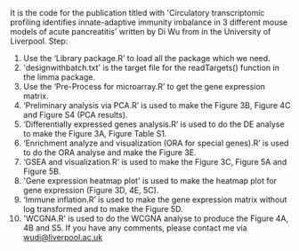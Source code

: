 It is the code for the publication titled with 'Circulatory transcriptomic profiling identifies innate-adaptive immunity imbalance in 3 different mouse models of acute pancreatitis' written by Di Wu from in the University of Liverpool. 
Step:
1.	Use the ‘Library package.R’ to load all the package which we need.
2.	'designwithbatch.txt' is the target file for the readTargets() function in the limma package.
3.	Use the ‘Pre-Process for microarray.R’ to get the gene expression matrix.
4.	‘Preliminary analysis via PCA.R’ is used to make the Figure 3B, Figure 4C and Figure S4 (PCA results).
5.	‘Differentially expressed genes analysis.R’ is used to do the DE analyse to make the Figure 3A, Figure Table S1.
6.	‘Enrichment analyze and visualization (ORA for special genes).R’ is used to do the ORA analyse and make the Figure 3E.
7.	‘GSEA and visualization.R’ is used to make the Figure 3C, Figure 5A and Figure 5B.
8.	'Gene expression heatmap plot' is used to make the heatmap plot for gene expression (Figure 3D, 4E, 5C).
9.	‘Immune inflation.R’ is used to make the gene expression matrix without log transformed and to make the Figure 5D.
10.	'WCGNA.R' is used to do the WCGNA analyse to produce the Figure 4A, 4B and S5.
If you have any comments, please contact me via wudi@liverpool.ac.uk

<!---
Pancreatologist/Pancreatologist is a ✨ special ✨ repository because its `README.md` (this file) appears on your GitHub profile.
You can click the Preview link to take a look at your changes.
--->

